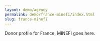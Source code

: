 ```yaml
---
layout: demo/agency
permalink: demo/france-minefi/index.html
slug: france-minefi
---
```


Donor profile for France, MINEFI goes here.
